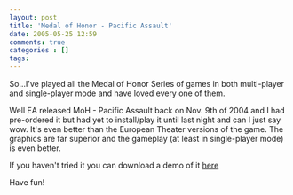 ```yaml
---
layout: post
title: 'Medal of Honor - Pacific Assault'
date: 2005-05-25 12:59
comments: true
categories : []
tags:
---
```

So...I've played all the Medal of Honor Series of games in both multi-player and single-player mode and have loved every one of them.

Well EA released MoH - Pacific Assault back on Nov. 9th of 2004 and I had pre-ordered it but had yet to install/play it until last night and can I just say wow. It's even better than the European Theater versions of the game. The graphics are far superior and the gameplay (at least in single-player mode) is even better.

If you haven't tried it you can download a demo of it <a href="http://www.eagames.com/official/moh/pacassault/us/home.jsp">here</a>

Have fun!

